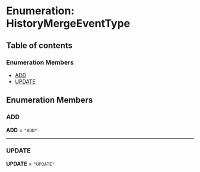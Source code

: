 # Enumeration: HistoryMergeEventType

## Table of contents

### Enumeration Members

* [ADD](/auto-docs/fixed-history-plugin/enums/HistoryMergeEventType.md#add)
* [UPDATE](/auto-docs/fixed-history-plugin/enums/HistoryMergeEventType.md#update)

## Enumeration Members

### ADD

**ADD** = `"ADD"`

***

### UPDATE

**UPDATE** = `"UPDATE"`

